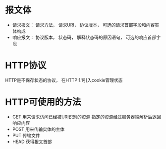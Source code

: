 # 报文体
- 请求报文： 请求方法， 请求URI， 协议版本， 可选的请求首部字段和内容实体构成
- 响应报文： 协议版本， 状态码， 解释状态码的原因语句， 可选的响应首部字段
# HTTP协议
HTTP是不保存状态的协议， 在HTTP 1.1引入cookie管理状态
# HTTP可使用的方法
- GET 用来请求访问已经被URI识别的资源 指定的资源经过服务器端解析后返回响应内容
- POST 用来传输实体的主体
- PUT 传输文件
- HEAD 获得报文首部